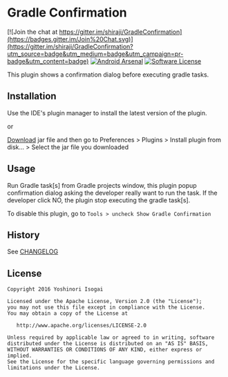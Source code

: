 # Gradle Confirmation

[![Join the chat at https://gitter.im/shiraji/GradleConfirmation](https://badges.gitter.im/Join%20Chat.svg)](https://gitter.im/shiraji/GradleConfirmation?utm_source=badge&utm_medium=badge&utm_campaign=pr-badge&utm_content=badge) [![Android Arsenal](https://img.shields.io/badge/Android%20Arsenal-GradleConfirmation-brightgreen.svg?style=flat)](http://android-arsenal.com/details/1/2350) [![Software License](https://img.shields.io/badge/license-Apache%202.0-brightgreen.svg)](https://github.com/shiraji/GradleConfirmation/blob/master/LICENSE)

This plugin shows a confirmation dialog before executing gradle tasks.

## Installation

Use the IDE's plugin manager to install the latest version of the plugin.

or

[Download](https://github.com/shiraji/GradleConfirmation/blob/master/GradleConfirmation.jar?raw=true) jar file and then go to Preferences > Plugins > Install plugin from disk... > Select the jar file you downloaded

## Usage

Run Gradle task[s] from Gradle projects window, this plugin popup confirmation dialog asking the developer really want to run the task. If the developer click NO, the plugin stop executing the gradle task[s].

To disable this plugin, go to `Tools > uncheck Show Gradle Confirmation`

## History

See [CHANGELOG](https://github.com/shiraji/GradleConfirmation/blob/master/CHANGELOG.md)

## License

```
Copyright 2016 Yoshinori Isogai

Licensed under the Apache License, Version 2.0 (the "License");
you may not use this file except in compliance with the License.
You may obtain a copy of the License at

   http://www.apache.org/licenses/LICENSE-2.0

Unless required by applicable law or agreed to in writing, software
distributed under the License is distributed on an "AS IS" BASIS,
WITHOUT WARRANTIES OR CONDITIONS OF ANY KIND, either express or implied.
See the License for the specific language governing permissions and
limitations under the License.
```
